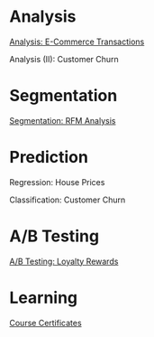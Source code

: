 
# Analysis

[Analysis: E-Commerce Transactions](https://alexpaine.github.io/portfolio/Transaction_Data_Part_1.html)

Analysis (II): Customer Churn

# Segmentation

[Segmentation: RFM Analysis](https://alexpaine.github.io/portfolio/Transaction_Data_Part_2.html)

# Prediction

Regression: House Prices

Classification: Customer Churn

# A/B Testing

[A/B Testing: Loyalty Rewards](https://alexpaine.github.io/portfolio/ABTest_ReducingChurn.html)

# Learning 

[Course Certificates](https://alexpaine.github.io/certificates/)
